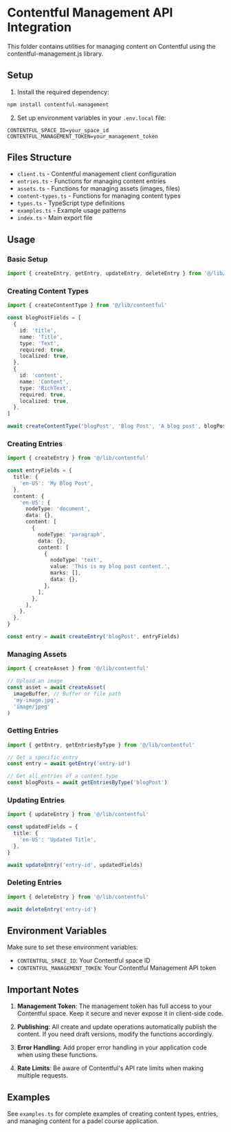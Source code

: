 # Contentful Management API Integration

This folder contains utilities for managing content on Contentful using the contentful-management.js library.

## Setup

1. Install the required dependency:

```bash
npm install contentful-management
```

2. Set up environment variables in your `.env.local` file:

```env
CONTENTFUL_SPACE_ID=your_space_id
CONTENTFUL_MANAGEMENT_TOKEN=your_management_token
```

## Files Structure

- `client.ts` - Contentful management client configuration
- `entries.ts` - Functions for managing content entries
- `assets.ts` - Functions for managing assets (images, files)
- `content-types.ts` - Functions for managing content types
- `types.ts` - TypeScript type definitions
- `examples.ts` - Example usage patterns
- `index.ts` - Main export file

## Usage

### Basic Setup

```typescript
import { createEntry, getEntry, updateEntry, deleteEntry } from '@/lib/contentful'
```

### Creating Content Types

```typescript
import { createContentType } from '@/lib/contentful'

const blogPostFields = [
  {
    id: 'title',
    name: 'Title',
    type: 'Text',
    required: true,
    localized: true,
  },
  {
    id: 'content',
    name: 'Content',
    type: 'RichText',
    required: true,
    localized: true,
  },
]

await createContentType('blogPost', 'Blog Post', 'A blog post', blogPostFields)
```

### Creating Entries

```typescript
import { createEntry } from '@/lib/contentful'

const entryFields = {
  title: {
    'en-US': 'My Blog Post',
  },
  content: {
    'en-US': {
      nodeType: 'document',
      data: {},
      content: [
        {
          nodeType: 'paragraph',
          data: {},
          content: [
            {
              nodeType: 'text',
              value: 'This is my blog post content.',
              marks: [],
              data: {},
            },
          ],
        },
      ],
    },
  },
}

const entry = await createEntry('blogPost', entryFields)
```

### Managing Assets

```typescript
import { createAsset } from '@/lib/contentful'

// Upload an image
const asset = await createAsset(
  imageBuffer, // Buffer or file path
  'my-image.jpg',
  'image/jpeg'
)
```

### Getting Entries

```typescript
import { getEntry, getEntriesByType } from '@/lib/contentful'

// Get a specific entry
const entry = await getEntry('entry-id')

// Get all entries of a content type
const blogPosts = await getEntriesByType('blogPost')
```

### Updating Entries

```typescript
import { updateEntry } from '@/lib/contentful'

const updatedFields = {
  title: {
    'en-US': 'Updated Title',
  },
}

await updateEntry('entry-id', updatedFields)
```

### Deleting Entries

```typescript
import { deleteEntry } from '@/lib/contentful'

await deleteEntry('entry-id')
```

## Environment Variables

Make sure to set these environment variables:

- `CONTENTFUL_SPACE_ID`: Your Contentful space ID
- `CONTENTFUL_MANAGEMENT_TOKEN`: Your Contentful Management API token

## Important Notes

1. **Management Token**: The management token has full access to your Contentful space. Keep it secure and never expose it in client-side code.

2. **Publishing**: All create and update operations automatically publish the content. If you need draft versions, modify the functions accordingly.

3. **Error Handling**: Add proper error handling in your application code when using these functions.

4. **Rate Limits**: Be aware of Contentful's API rate limits when making multiple requests.

## Examples

See `examples.ts` for complete examples of creating content types, entries, and managing content for a padel course application.
